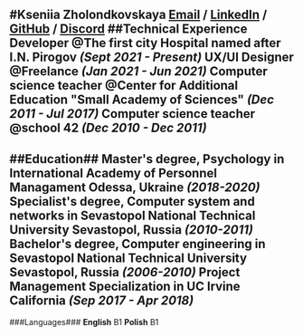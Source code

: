 #Kseniia Zholondkovskaya
[Email](zholondkovskaya@gmail.com) / [LinkedIn](https://www.linkedin.com/in/kseniia-zholondkovska-87a98a61) / [GitHub](https://github.com/Zholondkovska) / [Discord](Kseniia (@Zholondkovska)) 
##Technical Experience
**Developer** @The first city Hospital named after I.N. Pirogov *(Sept 2021 - Present)*
**UX/UI Designer** @Freelance *(Jan 2021 - Jun 2021)*
**Computer science teacher** @Center for Additional Education "Small Academy of Sciences" *(Dec 2011 - Jul 2017)*
**Computer science teacher** @school 42 *(Dec 2010 - Dec 2011)*
----------
##Education##
**Master's degree, Psychology** in International Academy of Personnel Managament
Odessa, Ukraine *(2018-2020)*
**Specialist's degree, Computer system and networks** in Sevastopol National Technical University
Sevastopol, Russia *(2010-2011)*
**Bachelor's degree, Computer engineering** in Sevastopol National Technical University
Sevastopol, Russia *(2006-2010)*
**Project Management Specialization** in UC Irvine
California *(Sep 2017 - Apr 2018)*
----------
###Languages###
**English** B1
**Polish** B1

